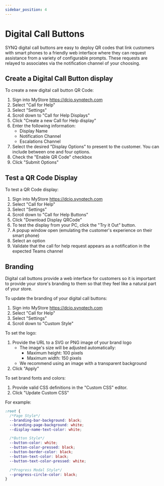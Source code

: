 ```yaml
---
sidebar_position: 4
---
```


# Digital Call Buttons
SYNQ digital call buttons are easy to deploy QR codes that link customers with smart phones to a friendly web interface where they can request assistance from a variety of configurable prompts. These requests are relayed to associates via the notification channel of your choosing.

## Create a Digital Call Button display
To create a new digital call button QR Code:
1. Sign into MyStore https://dcio.synqtech.com
2. Select "Call for Help"
3. Select "Settings"
4. Scroll down to "Call for Help Displays"
5. Click "Create a new Call for Help display"
6. Enter the following information:
   - Display Name
   - Notification Channel
   - Escalations Channel
7. Select the desired "Display Options" to present to the customer. You can include between one and four options.
8. Check the "Enable QR Code" checkbox
9. Click "Submit Options"

## Test a QR Code Display
To test a QR Code display:
1. Sign into MyStore https://dcio.synqtech.com
2. Select "Call for Help"
3. Select "Settings"
4. Scroll down to "Call for Help Buttons"
2. Click "Download Display QRCode"
3. To test the display from your PC, click the "Try it Out" button.
4. A popup window open (emulating the customer's experience on their smart phone)
5. Select an option
6. Validate that the call for help request appears as a notification in the expected Teams channel

## Branding
Digital call buttons provide a web interface for customers so it is important to provide your store's branding to them so that they feel like a natural part of your store.

To update the branding of your digital call buttons:
1. Sign into MyStore https://dcio.synqtech.com
2. Select "Call for Help"
3. Select "Settings"
4. Scroll down to "Custom Style"

To set the logo:
1. Provide the URL to a SVG or PNG image of your brand logo
   - The image's size will be adjusted automatically:
     - Maximum height: 100 pixels
     - Maximum width: 150 pixels
   - We recommend using an image with a transparent background
2. Click "Apply"

To set brand fonts and colors:
1. Provide valid CSS definitions in the "Custom CSS" editor.
2. Click "Update Custom CSS"

For example:
```css
:root {
  /*Page Style*/
  --branding-bar-background: black;
  --branding-page-background: white;
  --display-name-text-color: white;

  /*Button Style*/
  --button-color: white;
  --button-color-pressed: black;
  --button-border-color: black;
  --button-text-color: black;
  --button-text-color-pressed: white;

  /*Progress Modal Style*/
  --progress-circle-color: black;
}
```